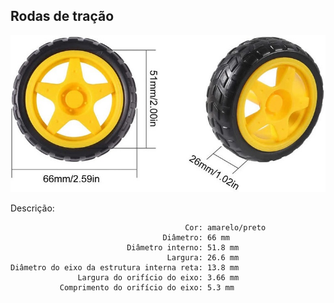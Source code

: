 ## Rodas de tração

![Roda de tração](../imgs/Roda%20de%20tração.jpg)


Descrição:

                                           Cor: amarelo/preto
                                      Diâmetro: 66 mm
                              Diâmetro interno: 51.8 mm
                                       Largura: 26.6 mm
    Diâmetro do eixo da estrutura interna reta: 13.8 mm
                   Largura do orifício do eixo: 3.66 mm
               Comprimento do orifício do eixo: 5.3 mm
